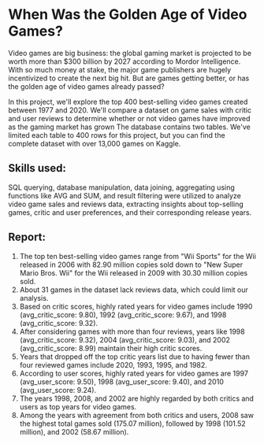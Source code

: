 # When Was the Golden Age of Video Games?
Video games are big business: the global gaming market is projected to be worth more than $300 billion by 2027 according to Mordor Intelligence. With so much money at stake, the major game publishers are hugely incentivized to create the next big hit. But are games getting better, or has the golden age of video games already passed?

In this project, we'll explore the top 400 best-selling video games created between 1977 and 2020. We'll compare a dataset on game sales with critic and user reviews to determine whether or not video games have improved as the gaming market has grown
The database contains two tables. We've limited each table to 400 rows for this project, but you can find the complete dataset with over 13,000 games on Kaggle.

## Skills used:
SQL querying, database manipulation, data joining, aggregating using functions like AVG and SUM, and result filtering were utilized to analyze video game sales and reviews data, extracting insights about top-selling games, critic and user preferences, and their corresponding release years.

## Report:
1. The top ten best-selling video games range from "Wii Sports" for the Wii released in 2006 with 82.90 million copies sold down to "New Super Mario Bros. Wii" for the Wii released in 2009 with 30.30 million copies sold.
2. About 31 games in the dataset lack reviews data, which could limit our analysis.
3. Based on critic scores, highly rated years for video games include 1990 (avg_critic_score: 9.80), 1992 (avg_critic_score: 9.67), and 1998 (avg_critic_score: 9.32).
4. After considering games with more than four reviews, years like 1998 (avg_critic_score: 9.32), 2004 (avg_critic_score: 9.03), and 2002 (avg_critic_score: 8.99) maintain their high critic scores.
5. Years that dropped off the top critic years list due to having fewer than four reviewed games include 2020, 1993, 1995, and 1982.
6. According to user scores, highly rated years for video games are 1997 (avg_user_score: 9.50), 1998 (avg_user_score: 9.40), and 2010 (avg_user_score: 9.24).
7. The years 1998, 2008, and 2002 are highly regarded by both critics and users as top years for video games.
8. Among the years with agreement from both critics and users, 2008 saw the highest total games sold (175.07 million), followed by 1998 (101.52 million), and 2002 (58.67 million).
